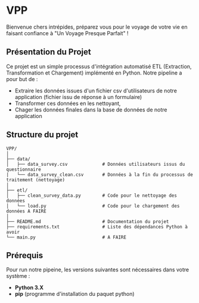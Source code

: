 # VPP
Bienvenue chers intrépides, préparez vous pour le voyage de votre vie en faisant confiance à "Un Voyage Presque Parfait" !

## Présentation du Projet 

Ce projet est un simple processus d'intégration automatisé ETL (Extraction, Transformation et Chargement) implémenté en Python. 
Notre pipeline a pour but de : 

- Extraire les données issues d'un fichier csv d'utilisateurs de notre application (fichier issu de réponse à un formulaire)
- Transformer ces données en les nettoyant,
- Chager les données finales dans la base de données de notre application

## Structure du projet

````
VPP/
│
├── data/                           
│   ├── data_survey.csv             # Données utilisateurs issus du questionnaire
|   └── data_survey_clean.csv       # Données à la fin du processus de traitement (nettoyage)
│
├── etl/
│   ├── clean_survey_data.py        # Code pour le nettoyage des données
│   └── load.py                     # Code pour le chargement des données A FAIRE
│
├── README.md                       # Documentation du projet
├── requirements.txt                # Liste des dépendances Python à avoir 
└── main.py                         # A FAIRE
````

## Prérequis 

Pour run notre pipeine, les versions suivantes sont nécessaires dans votre système : 

- **Python 3.X**
- **pip** (programme d'installation du paquet python)


